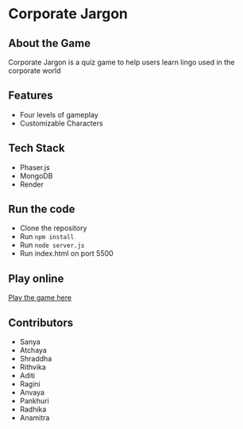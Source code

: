 # Corporate Jargon
## About the Game
Corporate Jargon is a quiz game to help users learn lingo used in the corporate world
## Features
- Four levels of gameplay
- Customizable Characters
## Tech Stack
- Phaser.js
- MongoDB
- Render
## Run the code
- Clone the repository
- Run `npm install` 
- Run `node server.js`
- Run index.html on port 5500

## Play online
[Play the game here](https://corporate-jargon.onrender.com/)
## Contributors
- Sanya
- Atchaya
- Shraddha
- Rithvika
- Aditi
- Ragini
- Anvaya
- Pankhuri
- Radhika
- Anamitra